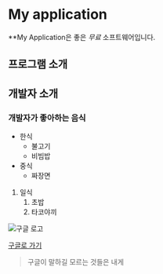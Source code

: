 # My application
**My Application은 좋은 *무료* 소프트웨어입니다.
## 프로그램 소개

## 개발자 소개

### 개발자가 좋아하는 음식
* 한식
  * 불고기
  * 비빔밥
* 중식
  * 짜장면
1. 일식
   1. 초밥
   1. 타코야끼
   
![구글 로고](https://www.google.com/images/branding/googlelogo/1x/googlelogo_color_272x92dp.png)

[구글로 가기](https://google.co.kr)

> 구글이 말하길
> 모르는 것들은 내게 
